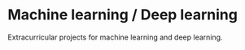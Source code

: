 # Machine learning / Deep learning
Extracurricular projects for machine learning and deep learning.
